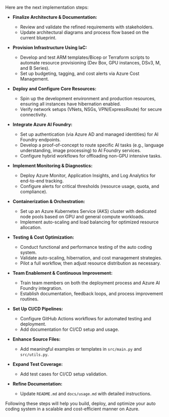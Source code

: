 Here are the next implementation steps:

- **Finalize Architecture & Documentation:**  
  - Review and validate the refined requirements with stakeholders.  
  - Update architectural diagrams and process flow based on the current blueprint.

- **Provision Infrastructure Using IaC:**  
  - Develop and test ARM templates/Bicep or Terraform scripts to automate resource provisioning (Dev Box, GPU instances, DSv3, M, and B Series).  
  - Set up budgeting, tagging, and cost alerts via Azure Cost Management.

- **Deploy and Configure Core Resources:**  
  - Spin up the development environment and production resources, ensuring all instances have hibernation enabled.  
  - Verify network setups (VNets, NSGs, VPN/ExpressRoute) for secure connectivity.

- **Integrate Azure AI Foundry:**  
  - Set up authentication (via Azure AD and managed identities) for AI Foundry endpoints.
  - Develop a proof-of-concept to route specific AI tasks (e.g., language understanding, image processing) to AI Foundry services.
  - Configure hybrid workflows for offloading non-GPU intensive tasks.

- **Implement Monitoring & Diagnostics:**  
  - Deploy Azure Monitor, Application Insights, and Log Analytics for end-to-end tracking.
  - Configure alerts for critical thresholds (resource usage, quota, and compliance).

- **Containerization & Orchestration:**  
  - Set up an Azure Kubernetes Service (AKS) cluster with dedicated node pools based on GPU and general compute workloads.
  - Implement auto-scaling and load balancing for optimized resource allocation.

- **Testing & Cost Optimization:**  
  - Conduct functional and performance testing of the auto coding system.
  - Validate auto-scaling, hibernation, and cost management strategies.
  - Pilot a full workflow, then adjust resource distribution as necessary.

- **Team Enablement & Continuous Improvement:**  
  - Train team members on both the deployment process and Azure AI Foundry integration.
  - Establish documentation, feedback loops, and process improvement routines.

- **Set Up CI/CD Pipelines:**
  - Configure GitHub Actions workflows for automated testing and deployment.
  - Add documentation for CI/CD setup and usage.

- **Enhance Source Files:**
  - Add meaningful examples or templates in `src/main.py` and `src/utils.py`.

- **Expand Test Coverage:**
  - Add test cases for CI/CD setup validation.

- **Refine Documentation:**
  - Update `README.md` and `docs/usage.md` with detailed instructions.

Following these steps will help you build, deploy, and optimize your auto coding system in a scalable and cost-efficient manner on Azure.